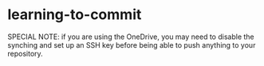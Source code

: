 # learning-to-commit

SPECIAL NOTE: if you are using the OneDrive, you may need to disable the synching and set up an SSH key before being able to push anything to your repository.
